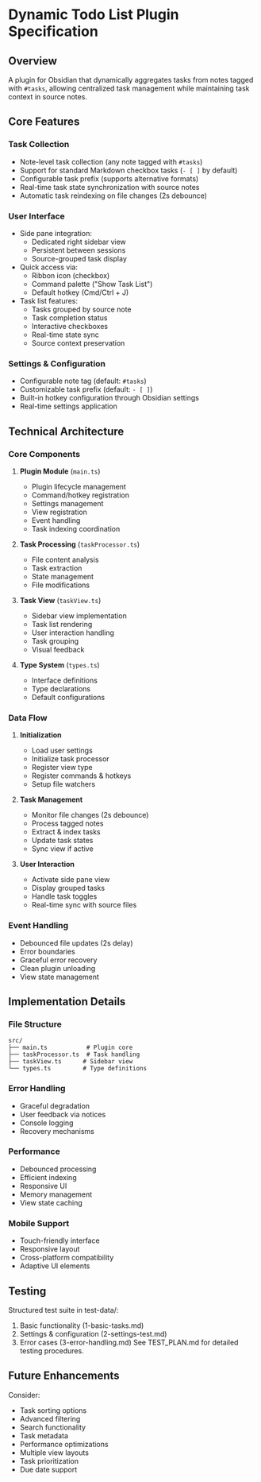 # Dynamic Todo List Plugin Specification

## Overview
A plugin for Obsidian that dynamically aggregates tasks from notes tagged with `#tasks`, allowing centralized task management while maintaining task context in source notes.

## Core Features

### Task Collection
- Note-level task collection (any note tagged with `#tasks`)
- Support for standard Markdown checkbox tasks (`- [ ]` by default)
- Configurable task prefix (supports alternative formats)
- Real-time task state synchronization with source notes
- Automatic task reindexing on file changes (2s debounce)

### User Interface
- Side pane integration:
  - Dedicated right sidebar view
  - Persistent between sessions
  - Source-grouped task display
- Quick access via:
  - Ribbon icon (checkbox)
  - Command palette ("Show Task List")
  - Default hotkey (Cmd/Ctrl + J)
- Task list features:
  - Tasks grouped by source note
  - Task completion status
  - Interactive checkboxes
  - Real-time state sync
  - Source context preservation

### Settings & Configuration
- Configurable note tag (default: `#tasks`)
- Customizable task prefix (default: `- [ ]`)
- Built-in hotkey configuration through Obsidian settings
- Real-time settings application

## Technical Architecture

### Core Components
1. **Plugin Module** (`main.ts`)
   - Plugin lifecycle management
   - Command/hotkey registration
   - Settings management
   - View registration
   - Event handling
   - Task indexing coordination

2. **Task Processing** (`taskProcessor.ts`)
   - File content analysis
   - Task extraction
   - State management
   - File modifications

3. **Task View** (`taskView.ts`)
   - Sidebar view implementation
   - Task list rendering
   - User interaction handling
   - Task grouping
   - Visual feedback

4. **Type System** (`types.ts`)
   - Interface definitions
   - Type declarations
   - Default configurations

### Data Flow
1. **Initialization**
   - Load user settings
   - Initialize task processor
   - Register view type
   - Register commands & hotkeys
   - Setup file watchers

2. **Task Management**
   - Monitor file changes (2s debounce)
   - Process tagged notes
   - Extract & index tasks
   - Update task states
   - Sync view if active

3. **User Interaction**
   - Activate side pane view
   - Display grouped tasks
   - Handle task toggles
   - Real-time sync with source files

### Event Handling
- Debounced file updates (2s delay)
- Error boundaries
- Graceful error recovery
- Clean plugin unloading
- View state management

## Implementation Details

### File Structure
```
src/
├── main.ts           # Plugin core
├── taskProcessor.ts  # Task handling
├── taskView.ts      # Sidebar view
└── types.ts         # Type definitions
```

### Error Handling
- Graceful degradation
- User feedback via notices
- Console logging
- Recovery mechanisms

### Performance
- Debounced processing
- Efficient indexing
- Responsive UI
- Memory management
- View state caching

### Mobile Support
- Touch-friendly interface
- Responsive layout
- Cross-platform compatibility
- Adaptive UI elements

## Testing
Structured test suite in test-data/:
1. Basic functionality (1-basic-tasks.md)
2. Settings & configuration (2-settings-test.md)
3. Error cases (3-error-handling.md)
See TEST_PLAN.md for detailed testing procedures.

## Future Enhancements
Consider:
- Task sorting options
- Advanced filtering
- Search functionality
- Task metadata
- Performance optimizations
- Multiple view layouts
- Task prioritization
- Due date support